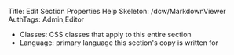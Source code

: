 Title: Edit Section Properties Help
Skeleton: /dcw/MarkdownViewer
AuthTags: Admin,Editor

- Classes: CSS classes that apply to this entire section
- Language: primary language this section's copy is written for
